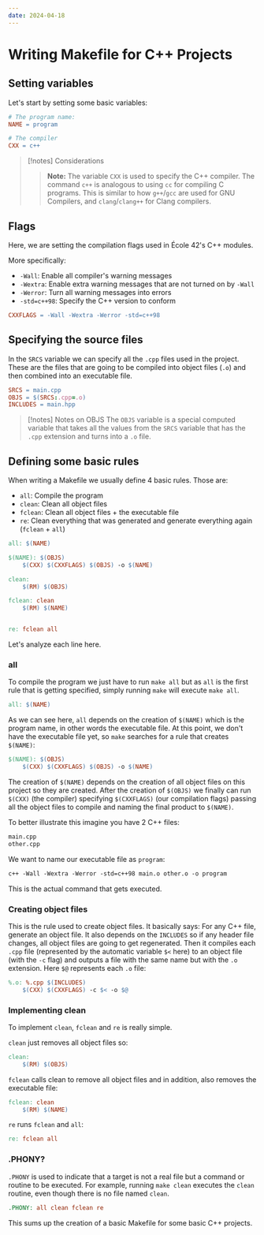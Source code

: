 ```yaml
---
date: 2024-04-18
---
```


# Writing Makefile for C++ Projects

## Setting variables
Let's start by setting some basic variables:

```makefile
# The program name:
NAME = program

# The compiler
CXX = c++
```

> [!notes] Considerations
> > **Note:**
> The variable `CXX` is used to specify the C++ compiler. The command `c++` is analogous to using `cc` for compiling C programs. This is similar to how `g++`/`gcc` are used for GNU Compilers, and `clang`/`clang++` for Clang compilers.

## Flags
Here, we are setting the compilation flags used in École 42's C++ modules.

More specifically:
- `-Wall`: Enable all compiler's warning messages
- `-Wextra`: Enable extra warning messages that are not turned on by `-Wall`
- `-Werror`: Turn all warning messages into errors
- `-std=c++98`: Specify the C++ version to conform

```makefile
CXXFLAGS = -Wall -Wextra -Werror -std=c++98
```

## Specifying the source files
In the `SRCS` variable we can specify all the `.cpp` files used in the project. These are the files that are going to be compiled into object files (`.o`) and then combined into an executable file.

```makefile
SRCS = main.cpp
OBJS = $(SRCS:.cpp=.o)
INCLUDES = main.hpp
```

> [!notes] Notes on OBJS
> The `OBJS` variable is a special computed variable that takes all the values from the `SRCS` variable that has the `.cpp` extension and turns into a `.o` file.

## Defining some basic rules
When writing a Makefile we usually define 4 basic rules. Those are:

- `all`: Compile the program
- `clean`: Clean all object files
- `fclean`: Clean all object files + the executable file
- `re`: Clean everything that was generated and generate everything again (`fclean` + `all`)

```makefile
all: $(NAME)

$(NAME): $(OBJS)
	$(CXX) $(CXXFLAGS) $(OBJS) -o $(NAME)

clean:
	$(RM) $(OBJS)

fclean: clean
	$(RM) $(NAME)


re: fclean all
```

Let's analyze each line here.

### all
To compile the program we just have to run `make all` but as `all` is the first rule that is getting specified, simply running `make` will execute `make all`.

```makefile
all: $(NAME)
```

As we can see here, `all` depends on the creation of `$(NAME)` which is the program name, in other words the executable file. At this point, we don't have the executable file yet, so `make` searches for a rule that creates `$(NAME)`:

```makefile
$(NAME): $(OBJS)
	$(CXX) $(CXXFLAGS) $(OBJS) -o $(NAME)
```

The creation of `$(NAME)` depends on the creation of all object files on this project so they are created. After the creation of `$(OBJS)` we finally can run `$(CXX)` (the compiler) specifying `$(CXXFLAGS)` (our compilation flags) passing all the object files to compile and naming the final product to `$(NAME)`.

To better illustrate this imagine you have 2 C++ files:

```sh
main.cpp
other.cpp
```

We want to name our executable file as `program`:

```makefile
c++ -Wall -Wextra -Werror -std=c++98 main.o other.o -o program
```

This is the actual command that gets executed.

### Creating object files

This is the rule used to create object files. It basically says: For any C++ file, generate an object file. It also depends on the `INCLUDES` so if any header file changes, all object files are going to get regenerated. Then it compiles each `.cpp` file (represented by the automatic variable `$<` here) to an object file (with the `-c` flag) and outputs a file with the same name but with the `.o` extension. Here `$@` represents each `.o` file:

```makefile
%.o: %.cpp $(INCLUDES)
	$(CXX) $(CXXFLAGS) -c $< -o $@
```

### Implementing clean

To implement `clean`, `fclean` and `re` is really simple.

`clean` just removes all object files so:
```makefile
clean:
	$(RM) $(OBJS)
```

`fclean` calls clean to remove all object files and in addition, also removes the executable file:
```makefile
fclean: clean
	$(RM) $(NAME)
```

`re` runs `fclean` and `all`:
```makefile
re: fclean all
```

### .PHONY?
`.PHONY` is used to indicate that a target is not a real file but a command or routine to be executed. For example, running `make clean` executes the `clean` routine, even though there is no file named `clean`.

```makefile
.PHONY: all clean fclean re
```

This sums up the creation of a basic Makefile for some basic C++ projects.
